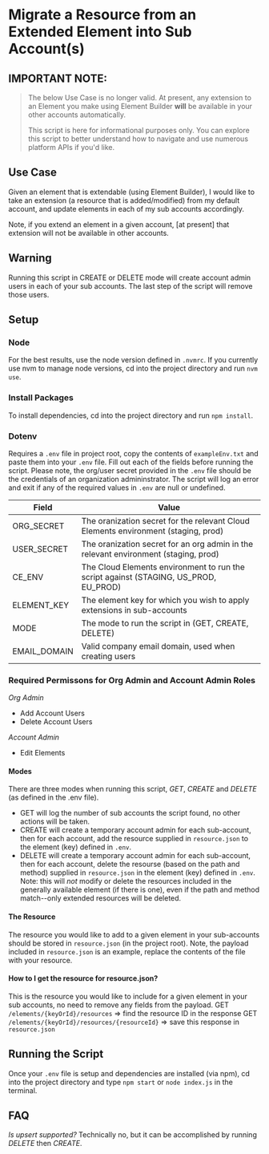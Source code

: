 # Migrate a Resource from an Extended Element into Sub Account(s)

## **IMPORTANT NOTE:**
> The below Use Case is no longer valid. At present, any extension to an Element you make using Element Builder **will** be available in your other accounts automatically.
> 
> This script is here for informational purposes only. You can explore this script to better understand how to navigate and use numerous platform APIs if you'd like.

## Use Case
Given an element that is extendable (using Element Builder), I would like to take an extension (a resource that is added/modified) from my default account, and update elements in each of my sub accounts accordingly.

Note, if you extend an element in a given account, [at present] that extension will not be available in other accounts.

## Warning
Running this script in CREATE or DELETE mode will create account admin users in each of your sub accounts.  The last step of the script will remove those users.

## Setup

### Node
For the best results, use the node version defined in `.nvmrc`.  If you currently use nvm to manage node versions, cd into the project directory and run `nvm use`.

### Install Packages
To install dependencies, cd into the project directory and run `npm install`.

### Dotenv
Requires a `.env` file in project root, copy the contents of `exampleEnv.txt` and paste them into your `.env` file.  Fill out each of the fields before running the script.  Please note, the org/user secret provided in the `.env` file should be the credentials of an organization admininstrator.  The script will log an error and exit if any of the required values in `.env` are null or undefined.

| Field | Value |
|-------|-------|
| ORG_SECRET | The oranization secret for the relevant Cloud Elements environment (staging, prod) |
| USER_SECRET | The oranization secret for an org admin in the relevant environment (staging, prod) |
| CE_ENV | The Cloud Elements environment to run the script against (STAGING, US_PROD, EU_PROD) |
| ELEMENT_KEY | The element key for which you wish to apply extensions in sub-accounts |
| MODE | The mode to run the script in (GET, CREATE, DELETE) |
| EMAIL_DOMAIN | Valid company email domain, used when creating users |

### Required Permissons for Org Admin and Account Admin Roles
*Org Admin*
- Add Account Users
- Delete Account Users

*Account Admin*
- Edit Elements

#### Modes
There are three modes when running this script, _GET_, _CREATE_ and _DELETE_ (as defined in the .env file).
- GET will log the number of sub accounts the script found, no other actions will be taken.
- CREATE will create a temporary account admin for each sub-account, then for each account, add the resource supplied in `resource.json` to the element (key) defined in `.env`.
- DELETE will create a temporary account admin for each sub-account, then for each account, delete the resourse (based on the path and method) supplied in `resource.json` in the element (key) defined in `.env`.  Note: this will _not_ modify or delete the resources included in the generally available element (if there is one), even if the path and method match--only extended resources will be deleted.

#### The Resource
The resource you would like to add to a given element in your sub-accounts should be stored in `resource.json` (in the project root).  Note, the payload included in `resource.json` is an example, replace the contents of the file with your resource.

#### How to I get the resource for resource.json?
This is the resource you would like to include for a given element in your sub accounts, no need to remove any fields from the payload.
GET `/elements/{keyOrId}/resources` => find the resource ID in the response
GET `/elements/{keyOrId}/resources/{resourceId}` => save this response in `resource.json`

## Running the Script
Once your `.env` file is setup and dependencies are installed (via npm), cd into the project directory and type `npm start` or `node index.js` in the terminal.

## FAQ
_Is upsert supported?_
Technically no, but it can be accomplished by running _DELETE_ then _CREATE_.